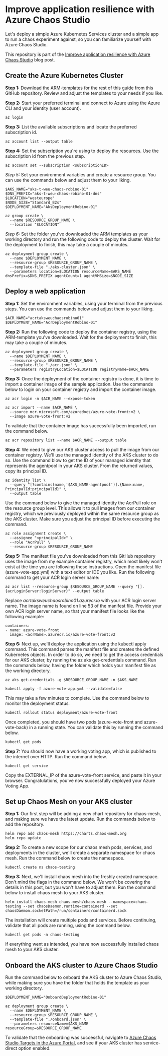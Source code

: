 # Improve application resilience with Azure Chaos Studio

Let's deploy a simple Azure Kubernetes Services cluster and a simple app to run a chaos experiment against, so you can familiarize yourself with Azure Chaos Studio.

This repository is part of the [Improve application resilience with Azure Chaos Studio](#) blog post.

## Create the Azure Kubernetes Cluster

**Step 1:** Download the ARM-templates for the rest of this guide from this GitHub repository. Review and adjust the templates to your needs if you like. 

**Step 2:** Start your preferred terminal and connect to Azure using the Azure CLI and your identity (user account).

```
az login
```

**Step 3:** List the available subscriptions and locate the preferred subscription id.

```
az account list --output table
```

**Step 4:** Set the subscription you're using to deploy the resources. Use the subscription id from the previous step.

```
az account set --subscription <subscriptionID>
```

*Step 5:* Set your environment variables and create a resource group. You can use the commands below and adjust them to your liking.

```$RESOURCE_GROUP_NAME="rg-t-aks-weu-chaos-robino-01"
$AKS_NAME="aks-t-weu-chaos-robino-01"
$DNS_PREFIX="aks-t-weu-chaos-robino-01-dns"
$LOCATION="westeurope"
$NODE_SIZE="Standard_B2s"
$DEPLOYMENT_NAME="AksDeploymentRobino-01"
```

```
az group create \
  --name $RESOURCE_GROUP_NAME \
  --location "$LOCATION"
```

*Step 6:* Set the folder you've downloaded the ARM templates as your working directory and run the following code to deploy the cluster. Wait for the deployment to finish, this may take a couple of minutes.

```
az deployment group create \
  --name $DEPLOYMENT_NAME \
  --resource-group $RESOURCE_GROUP_NAME \
  --template-file "./aks-cluster.json" \
  --parameters location=$LOCATION resourceName=$AKS_NAME dnsPrefix=$DNS_PREFIX agentCount=1 agentVMSize=$NODE_SIZE
```

## Deploy a web application 

**Step 1:** Set the environment variables, using your terminal from the previous steps. You can use the commands below and adjust them to your liking.

```
$ACR_NAME="acrtaksweuchaosrobino01"
$DEPLOYMENT_NAME="AcrDeploymentRobino-01"
```

**Step 2:** Run the following code to deploy the container registry, using the ARM-template you've downloaded. Wait for the deployment to finish, this may take a couple of minutes.

```
az deployment group create \
  --name $DEPLOYMENT_NAME \
  --resource-group $RESOURCE_GROUP_NAME \
  --template-file "./acr.json" \
  --parameters registryLocation=$LOCATION registryName=$ACR_NAME
```

**Step 3:** Once the deployment of the container registry is done, it is time to import a container image of the sample application. Use the commands below to login on your container registry and import the container image.

```
az acr login -n $ACR_NAME --expose-token
```

```
az acr import --name $ACR_NAME \
  --source mcr.microsoft.com/azuredocs/azure-vote-front:v2 \
  --image azure-vote-front:v2
```

To validate that the container image has successfully been imported, run the command below.

```
az acr repository list --name $ACR_NAME --output table
```

**Step 4:** We need to give our AKS cluster access to pull the image from our container registry. We'll use the managed identity of the AKS cluster to do so. Use the command blow to get the ID of your managed identity that represents the agentpool in your AKS cluster. From the returned values, copy its principal ID.

```
az identity list \
  --query "[?contains(name,'$AKS_NAME-agentpool')].{Name:name, PrincipalId:principalId}" \
  --output table
```

Use the command below to give the managed identity the AcrPull role on the resource group level. This allows it to pull images from our container registry, which we previously deployed within the same resource group as the AKS cluster. Make sure you adjust the principal ID before executing the command.

```
az role assignment create \
  --assignee "<principalId>" \
  --role "AcrPull" \
  --resource-group $RESOURCE_GROUP_NAME
```

**Step 5:** The manifest file you've downloaded from this GitHub repository uses the image from my example container registry, which most likely won't exist at the time you are following these instructions. Open the manifest file (azure-vote-app.yml) with a text editor or IDE you like. Run the following command to get your ACR login server name:

```
az acr list --resource-group $RESOURCE_GROUP_NAME --query "[].{acrLoginServer:loginServer}" --output table
```

Replace *acrtaksweuchaosrobino01.azurecr.io* with your ACR login server name. The image name is found on line 53 of the manifest file. Provide your own ACR login server name, so that your manifest file looks like the following example:

```
containers:
- name: azure-vote-front
  image: <acrName>.azurecr.io/azure-vote-front:v2
```

**Step 6:** Next up, we'll deploy the application using the kubectl apply command. This command parses the manifest file and creates the defined Kubernetes objects. In order to do so, we need to get the access credentials for our AKS cluster, by running the az aks get-credentials command. Run the commands below, having the folder which holds your manifest file as the working directory. 

```
az aks get-credentials -g $RESOURCE_GROUP_NAME -n $AKS_NAME
```

```
kubectl apply -f azure-vote-app.yml --validate=false
```

This may take a few minutes to complete. Use the command below to monitor the deployment status.

```
kubectl rollout status deployment/azure-vote-front
```

Once completed, you should have two pods (azure-vote-front and azure-vote-back) in a running state. You can validate this by running the command below.

```
kubectl get pods
```

**Step 7:** You should now have a working voting app, which is published to the internet over HTTP. Run the command below.

```
kubectl get service
```

Copy the EXTERNAL_IP of the azure-vote-front service, and paste it in your browser. Congratulations, you've now successfully deployed your Azure Voting App.

## Set up Chaos Mesh on your AKS cluster

**Step 1:** Our first step will be adding a new chart repository for chaos-mesh, and making sure we have the latest update. Run the commands below to add the repository.

```
helm repo add chaos-mesh https://charts.chaos-mesh.org
helm repo update
```

**Step 2:** To create a new scope for our chaos mesh pods, services, and deployments in the cluster, we'll create a separate namespace for chaos mesh. Run the command below to create the namespace.

```
kubectl create ns chaos-testing
```

**Step 3:** Next, we'll install chaos mesh into the freshly created namespace. Don't mind the flags in the command below. We won't be covering the details in this post, but you won't have to adjust them. Run the command below to install chaos mesh to your AKS cluster.

```
helm install chaos-mesh chaos-mesh/chaos-mesh --namespace=chaos-testing --set chaosDaemon.runtime=containerd --set chaosDaemon.socketPath=/run/containerd/containerd.sock
```

The installation will create multiple pods and services. Before continuing, validate that all pods are running, using the command below.

```
kubectl get pods -n chaos-testing
```

If everything went as intended, you have now successfully installed chaos mesh to your AKS cluster. 

## Onboard the AKS cluster to Azure Chaos Studio

Run the command below to onboard the AKS cluster to Azure Chaos Studio, while making sure you have the folder that holds the template as your working directory.

```
$DEPLOYMENT_NAME="OnboardDeploymentRobino-01"
```

```
az deployment group create \
  --name $DEPLOYMENT_NAME \
  --resource-group $RESOURCE_GROUP_NAME \
  --template-file "./onboard.json" \
  --parameters resourceName=$AKS_NAME resourceGroup=$RESOURCE_GROUP_NAME
```

To validate that the onboarding was successful, navigate to [Azure Chaos Studio Targets in the Azure Portal](https://portal.azure.com/#view/Microsoft_Azure_Chaos/ChaosStudioMenuBlade/~/targetsManagement), and see if your AKS cluster has service-direct option enabled. 


